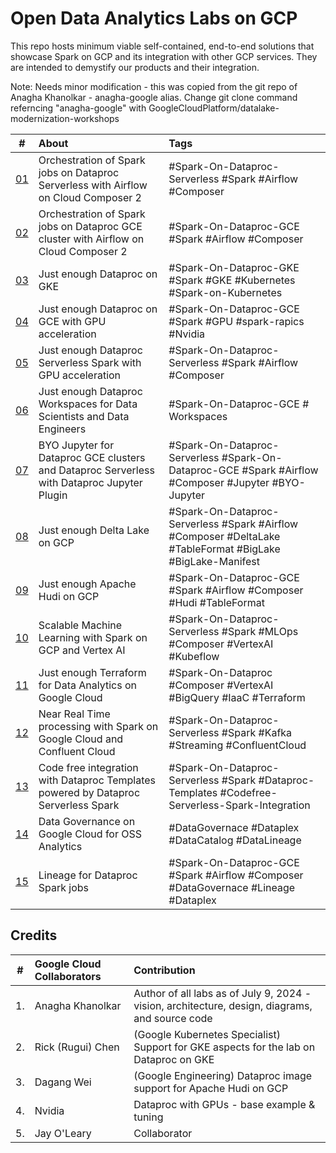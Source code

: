 # Open Data Analytics Labs on GCP

This repo hosts minimum viable self-contained, end-to-end solutions that showcase Spark on GCP and its integration with other GCP services. They are intended to demystify our products and their integration.

Note: Needs minor modification - this was copied from the git repo of Anagha Khanolkar - anagha-google alias.
Change git clone command referncing "anagha-google" with GoogleCloudPlatform/datalake-modernization-workshops

| # | About | Tags | 
| -- | :--- | :--- |   
| [01](1-dataproc-serverless-with-terraform) |  Orchestration of Spark jobs on Dataproc Serverless with Airflow on Cloud Composer 2 | #Spark-On-Dataproc-Serverless #Spark #Airflow #Composer |
| [02](2-dataproc-gce-with-terraform) |  Orchestration of Spark jobs on Dataproc GCE cluster with Airflow on Cloud Composer 2 | #Spark-On-Dataproc-GCE #Spark #Airflow #Composer |
| [03](3-dataproc-gke) |  Just enough Dataproc on GKE  | #Spark-On-Dataproc-GKE #Spark #GKE #Kubernetes #Spark-on-Kubernetes |
| [04](4-dataproc-with-gpu) |  Just enough Dataproc on GCE with GPU acceleration  | #Spark-On-Dataproc-GCE #Spark #GPU #spark-rapics #Nvidia |
| [05](5-dataproc-serverless-with-gpu) |  Just enough Dataproc Serverless Spark with GPU acceleration  | #Spark-On-Dataproc-Serverless #Spark #Airflow #Composer |
| [06](6-dataproc-workspaces) | Just enough Dataproc Workspaces for Data Scientists and Data Engineers | #Spark-On-Dataproc-GCE # Workspaces | 
| [07](7-dataproc-jupyter-plugin) | BYO Jupyter for Dataproc GCE clusters and Dataproc Serverless with Dataproc Jupyter Plugin  | #Spark-On-Dataproc-Serverless #Spark-On-Dataproc-GCE #Spark #Airflow #Composer #Jupyter #BYO-Jupyter |
| [08](https://github.com/anagha-google/table-format-lab-delta) | Just enough Delta Lake on GCP | #Spark-On-Dataproc-Serverless #Spark #Airflow #Composer #DeltaLake #TableFormat #BigLake #BigLake-Manifest |
| [09](https://github.com/anagha-google/apache-hudi-gcp-lab) | Just enough Apache Hudi on GCP | #Spark-On-Dataproc-GCE #Spark #Airflow #Composer #Hudi #TableFormat |
| [10](https://github.com/anagha-google/s8s-spark-mlops-lab) | Scalable Machine Learning with Spark on GCP and Vertex AI | #Spark-On-Dataproc-Serverless #Spark #MLOps #Composer #VertexAI #Kubeflow |
| [11](https://github.com/anagha-google/ts22-just-enough-terraform-for-da) | Just enough Terraform for Data Analytics on Google Cloud | #Spark-On-Dataproc #Composer #VertexAI #BigQuery #IaaC #Terraform |
| [12](https://github.com/anagha-google/spark-on-gcp-with-confluent-kafka) | Near Real Time processing with Spark on Google Cloud and Confluent Cloud | #Spark-On-Dataproc-Serverless #Spark #Kafka #Streaming #ConfluentCloud |
| [13](https://github.com/anagha-google/techcon23-datalake-lab) | Code free integration with Dataproc Templates powered by Dataproc Serverless Spark | #Spark-On-Dataproc-Serverless #Spark #Dataproc-Templates #Codefree-Serverless-Spark-Integration |
| [14](https://github.com/GoogleCloudPlatform/dataplex-labs/tree/main/dataplex-quickstart-labs) | Data Governance on Google Cloud for OSS Analytics | #DataGovernace #Dataplex #DataCatalog #DataLineage|
| [15](..) | Lineage for Dataproc Spark jobs | #Spark-On-Dataproc-GCE #Spark #Airflow #Composer #DataGovernace #Lineage #Dataplex |



## Credits
| # | Google Cloud Collaborators | Contribution  | 
| -- | :--- | :--- |
| 1. | Anagha Khanolkar | Author of all labs as of July 9, 2024 - vision, architecture, design, diagrams, and source code |
| 2. | Rick (Rugui) Chen | (Google Kubernetes Specialist) Support for GKE aspects for the lab on Dataproc on GKE |
| 3. | Dagang Wei | (Google Engineering) Dataproc image support for Apache Hudi on GCP |
| 4. | Nvidia | Dataproc with GPUs - base example & tuning |
| 5. | Jay O'Leary | Collaborator |


